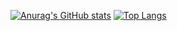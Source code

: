 [![Anurag's GitHub stats](https://github-readme-stats.vercel.app/api?username=kuuhaku-00&theme=merko)](https://github.com/kuuhaku-00/github-readme-stats)
[![Top Langs](https://github-readme-stats.vercel.app/api/top-langs/?username=v&layout=compact)](https://github.com/kuuhaku-00/github-readme-stats)
